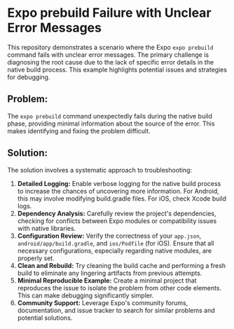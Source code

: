 # Expo prebuild Failure with Unclear Error Messages

This repository demonstrates a scenario where the Expo `expo prebuild` command fails with unclear error messages.  The primary challenge is diagnosing the root cause due to the lack of specific error details in the native build process. This example highlights potential issues and strategies for debugging.

## Problem:

The `expo prebuild` command unexpectedly fails during the native build phase, providing minimal information about the source of the error.  This makes identifying and fixing the problem difficult.

## Solution:

The solution involves a systematic approach to troubleshooting:

1. **Detailed Logging:** Enable verbose logging for the native build process to increase the chances of uncovering more information.  For Android, this may involve modifying build.gradle files. For iOS, check Xcode build logs.
2. **Dependency Analysis:** Carefully review the project's dependencies, checking for conflicts between Expo modules or compatibility issues with native libraries.
3. **Configuration Review:** Verify the correctness of your `app.json`, `android/app/build.gradle`, and `ios/Podfile` (for iOS).  Ensure that all necessary configurations, especially regarding native modules, are properly set.
4. **Clean and Rebuild:** Try cleaning the build cache and performing a fresh build to eliminate any lingering artifacts from previous attempts.
5. **Minimal Reproducible Example:**  Create a minimal project that reproduces the issue to isolate the problem from other code elements.  This can make debugging significantly simpler.
6. **Community Support:** Leverage Expo's community forums, documentation, and issue tracker to search for similar problems and potential solutions.